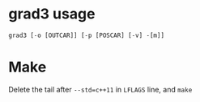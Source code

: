 # grad3 usage

```
grad3 [-o [OUTCAR]] [-p [POSCAR] [-v] -[m]]
```

# Make

Delete the tail after `--std=c++11` in `LFLAGS` line, and `make`
